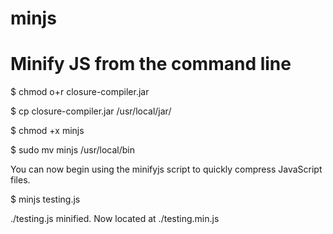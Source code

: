 # minjs

# Minify JS from the command line

$ chmod o+r closure-compiler.jar

$ cp closure-compiler.jar /usr/local/jar/

$ chmod +x minjs

$ sudo mv minjs /usr/local/bin

You can now begin using the minifyjs script to quickly compress JavaScript files.

$ minjs testing.js 

./testing.js minified. Now located at ./testing.min.js

